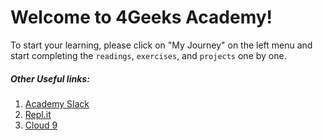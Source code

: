 # Welcome to 4Geeks Academy!

To start your learning, please click on "My Journey" on the left menu and start completing the `readings`, `exercises`, and `projects` one by one.

##### Other Useful links:

1. [Academy Slack](https://4geeksacademy.slack.com)
2. [Repl.it](https://repl.it/student)
3. [Cloud 9](https://ide.c9.io/)

